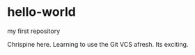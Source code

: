 # hello-world
my first repository

Chrispine here. Learning to use the Git VCS afresh. Its exciting.
